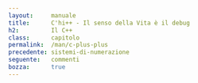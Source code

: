 ```yaml
---
layout:     manuale
title:      C'hi++ - Il senso della Vita è il debug
h2:         Il C++
class:      capitolo
permalink:  /man/c-plus-plus
precedente: sistemi-di-numerazione
seguente:   commenti
bozza:      true
---
```


<blockquote class="motto">
</blockquote>
